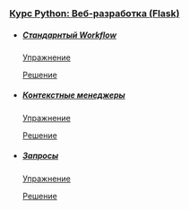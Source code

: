 
### [Курс Python: Веб-разработка (Flask)](https://ru.hexlet.io/courses/python-flask)

- ##### [Стандарнтый Workflow](https://ru.hexlet.io/courses/python-sql/lessons/workflow/theory_unit)

    [Упражнение](https://ru.hexlet.io/courses/python-sql/lessons/workflow/exercise_unit)

    [Решение](https://ru.hexlet.io/code_reviews/1691518)

- ##### [Контекстные менеджеры](https://ru.hexlet.io/courses/python-sql/lessons/context-managers/theory_unit)

    [Упражнение](https://ru.hexlet.io/courses/python-sql/lessons/context-managers/exercise_unit)

    [Решение](https://ru.hexlet.io/code_reviews/1691565)

- ##### [Запросы](https://ru.hexlet.io/courses/python-sql/lessons/query/theory_unit)

    [Упражнение](https://ru.hexlet.io/courses/python-sql/lessons/query/exercise_unit)

    [Решение](https://ru.hexlet.io/code_reviews/1692823)
